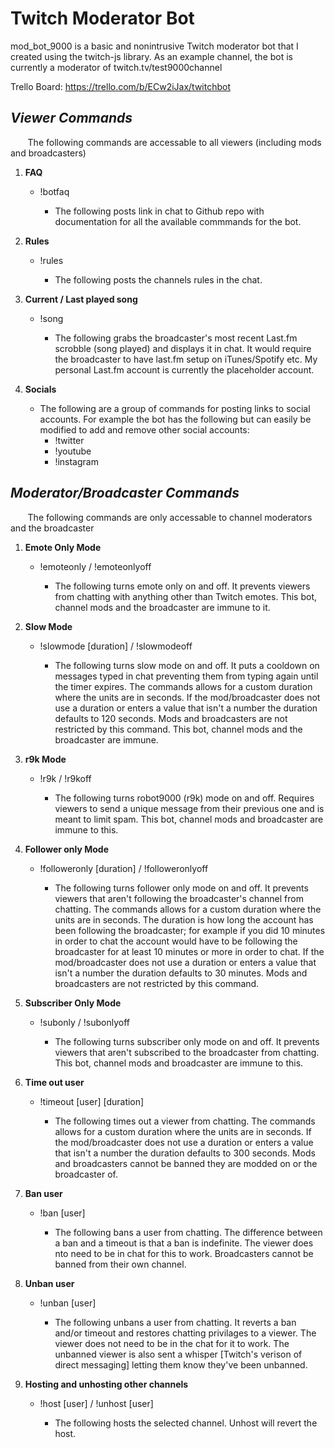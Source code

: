 # Twitch Moderator Bot

mod_bot_9000 is a basic and nonintrusive Twitch moderator bot that I created using the twitch-js library.  As an example channel, the bot is currently a moderator of twitch.tv/test9000channel

Trello Board:
https://trello.com/b/ECw2iJax/twitchbot 

*Viewer Commands*
--

&nbsp;&nbsp;&nbsp;&nbsp;&nbsp;&nbsp; The following commands are accessable to all viewers (including mods and broadcasters)

1. **FAQ**

    * !botfaq

        * The following posts link in chat to Github repo with documentation for all the available commmands for the bot.

1. **Rules**

    * !rules

        *  The following posts the channels rules in the chat.

1. **Current / Last played song**

    * !song

        *   The following grabs the broadcaster's most recent Last.fm scrobble (song played) and displays it in chat. It would require the broadcaster to have last.fm setup on iTunes/Spotify etc.  My personal Last.fm account is currently the placeholder account.

1. **Socials**

    * The following are a group of commands for posting links to social accounts.  For example the bot has the following but can easily be modified to add and remove other social accounts:
        * !twitter
        * !youtube
        * !instagram

*Moderator/Broadcaster Commands*
--

&nbsp;&nbsp;&nbsp;&nbsp;&nbsp;&nbsp; The following commands are only accessable to channel moderators and the broadcaster

1. **Emote Only Mode**

   * !emoteonly / !emoteonlyoff

        * The following turns emote only on and off.  It prevents viewers from chatting with anything other than Twitch emotes.  This bot, channel mods and the broadcaster are immune to it.

1. **Slow Mode**

    * !slowmode [duration] / !slowmodeoff

        * The following turns slow mode on and off.  It puts a cooldown on messages typed in chat preventing them from typing again until the timer expires.  The commands allows for a custom duration where the units are in seconds.  If the mod/broadcaster does not use a duration or enters a value that isn't a number the duration defaults to 120 seconds.  Mods and broadcasters are not restricted by this command.  This bot, channel mods and the broadcaster are immune.

1. **r9k Mode**

    * !r9k / !r9koff

        * The following turns robot9000 (r9k) mode on and off.  Requires viewers to send a unique message from their previous one and is meant to limit spam.  This bot, channel mods and broadcaster are immune to this.

1.  **Follower only Mode**

    * !followeronly [duration] / !followeronlyoff 

        * The following turns follower only mode on and off.  It prevents viewers that aren't following the broadcaster's channel from chatting.  The commands allows for a custom duration where the units are in seconds.  The duration is how long the account has been following the broadcaster; for example if you did 10 minutes in order to chat the account would have to be following the broadcaster for at least 10 minutes or more in order to chat.  If the mod/broadcaster does not use a duration or enters a value that isn't a number the duration defaults to 30 minutes.  Mods and broadcasters are not restricted by this command.

1. **Subscriber Only Mode**

    * !subonly / !subonlyoff

        * The following turns subscriber only mode on and off.  It prevents viewers that aren't subscribed to the broadcaster from chatting. This bot, channel mods and broadcaster are immune to this.

1. **Time out user**

    * !timeout [user] [duration]

        * The following times out a viewer from chatting.  The commands allows for a custom duration where the units are in seconds.  If the mod/broadcaster does not use a duration or enters a value that isn't a number the duration defaults to 300 seconds.  Mods and broadcasters cannot be banned they are modded on or the broadcaster of.

1.  **Ban user**

    * !ban [user]

        * The following bans a user from chatting.  The difference between a ban and a timeout is that a ban is indefinite.  The viewer does nto need to be in chat for this to work.  Broadcasters cannot be banned from their own channel.

1.  **Unban user**

    * !unban [user]

        * The following unbans a user from chatting.  It reverts a ban and/or timeout and restores chatting privilages to a viewer.  The viewer does not need to be in the chat for it to work.  The unbanned viewer is also sent a whisper [Twitch's verison of direct messaging] letting them know they've been unbanned.

1.  **Hosting and unhosting other channels**

    * !host [user] / !unhost [user]

        * The following hosts the selected channel.  Unhost will revert the host.
